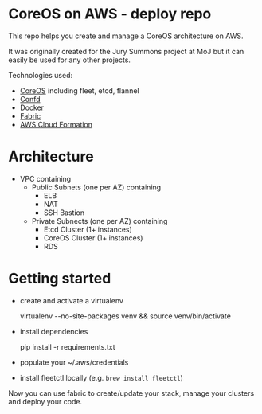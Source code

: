 CoreOS on AWS - deploy repo
===========================

This repo helps you create and manage a CoreOS architecture on AWS.

It was originally created for the Jury Summons project at MoJ but it can easily be used for any other projects.

Technologies used:

* [CoreOS](https://coreos.com) including fleet, etcd, flannel
* [Confd](https://github.com/kelseyhightower/confd)
* [Docker](http://www.docker.com)
* [Fabric](http://www.fabfile.org)
* [AWS Cloud Formation](http://aws.amazon.com/cloudformation/)


Architecture
============

* VPC containing
  * Public Subnets (one per AZ) containing
    * ELB
    * NAT
    * SSH Bastion
  * Private Subnects (one per AZ) containing
    * Etcd Cluster (1+ instances)
    * CoreOS Cluster (1+ instances)
    * RDS


Getting started
===============

* create and activate a virtualenv

    virtualenv --no-site-packages venv && source venv/bin/activate

* install dependencies

    pip install -r requirements.txt

* populate your ~/.aws/credentials
* install fleetctl locally (e.g. `brew install fleetctl`)

Now you can use fabric to create/update your stack, manage your clusters and deploy your code.

